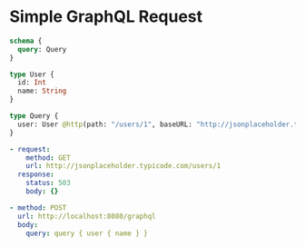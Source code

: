 # Simple GraphQL Request

```graphql @server
schema {
  query: Query
}

type User {
  id: Int
  name: String
}

type Query {
  user: User @http(path: "/users/1", baseURL: "http://jsonplaceholder.typicode.com")
}
```

```yml @mock
- request:
    method: GET
    url: http://jsonplaceholder.typicode.com/users/1
  response:
    status: 503
    body: {}
```

```yml @test
- method: POST
  url: http://localhost:8080/graphql
  body:
    query: query { user { name } }
```

